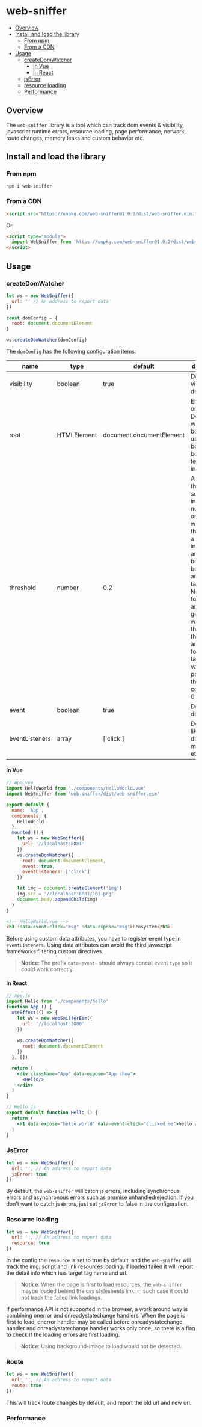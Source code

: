 # web-sniffer

- [Overview](#overview)
- [Install and load the library](#install-and-load-the-library)
  - [From npm](#from-npm)
  - [From a CDN](#from-a-cdn)
- [Usage](#usage)
  - [createDomWatcher](#createdomwatcher)
    - [In Vue](#in-vue)
    - [In React]()
  - [jsError](#jserror)
  - [resource loading](#resource-loading)
  - [Performance](#performance)

## Overview

The `web-sniffer` library is a tool which can track dom events & visibility, javascript runtime errors, resource loading, 
page performance, network, route changes, memory leaks and custom behavior etc.

## Install and load the library
### From npm

```shell
npm i web-sniffer
```

### From a CDN

```html
<script src="https://unpkg.com/web-sniffer@1.0.2/dist/web-sniffer.min.js"></script>
```

Or

```html
<script type="module">
  import WebSniffer from 'https://unpkg.com/web-sniffer@1.0.2/dist/web-sniffer.esm.js'
</script>
```
## Usage

### createDomWatcher

```js
let ws = new WebSniffer({
  url: '' // An address to report data
})

const domConfig = {
  root: document.documentElement
}

ws.createDomWatcher(domConfig)
```

The `domConfig` has the following configuration items:

| name | type | default | description |
| ---- | ----- | ------ | ----------- |
| visibility | boolean | true | Dom visibility detection |
| root | HTMLElement | document.documentElement | Ehe Element or Document whose bounds are used as the bounding box when testing for intersection. |
| threshold | number | 0.2 | A list of thresholds, sorted in increasing numeric order, where each threshold is a ratio of intersection area to bounding box area of an observed target. Notifications for a target are generated when any of the thresholds are crossed for that target. If no value was passed to the constructor, 0 is used. |
| event | boolean | true | Dom event detection |
| eventListeners | array | ['click'] | Dom events like click, dbclick, mouseenter etc. |

#### In Vue

```js
// App.vue
import HelloWorld from './components/HelloWorld.vue'
import WebSniffer from 'web-sniffer/dist/web-sniffer.esm'

export default {
  name: 'App',
  components: {
    HelloWorld
  },
  mounted () {
    let ws = new WebSniffer({
      url: '//localhost:8081'
    })
    ws.createDomWatcher({
      root: document.documentElement,
      event: true,
      eventListeners: ['click']
    })

    let img = document.createElement('img')
    img.src = '//localhost:8081/101.png'
    document.body.appendChild(img)
  }
}
```

```html
<!-- HelloWorld.vue -->
<h3 :data-event-click="msg" :data-expose="msg">Ecosystem</h3>
```

Before using custom data attributes, you have to register event type in `eventListeners`. Using data attributes can avoid the third javascript frameworks filtering custom directives.

> **Notice**: The prefix `data-event-` should always concat event `type` so it could work correctly.

#### In React

```jsx
// App.js
import Hello from './components/hello'
function App () {
  useEffect(() => {
    let ws = new webSnifferEsm({
      url: '//localhost:3000'
    })
    
    ws.createDomWatcher({
      root: document.documentElement
    })
  }, [])

  return (
    <div className="App" data-expose="App show">
      <Hello/>
    </div>
  )
}
```

```jsx
// Hello.js
export default function Hello () {
  return (
    <h1 data-expose="hello world" data-event-click="clicked me">hello world</h1>
  )
}
```

### JsError

```js
let ws = new WebSniffer({
  url: '', // An address to report data
  jsError: true
})
```

By default, the `web-sniffer` will catch js errors, including synchronous errors and asynchronous errors such as promise unhandledrejection.
If you don't want to catch js errors, just set `jsError` to false in the configuration.

### Resource loading

```js
let ws = new WebSniffer({
  url: '', // An address to report data
  resource: true
})
```

In the config the `resource` is set to true by default, and the `web-sniffer` will track the img, script and link resources
loading, if loaded failed it will report the detail info which has target tag name and url.

> **Notice**: When the page is first to load resources, the `web-sniffer` maybe loaded behind the css stylesheets link, in such case it could not track the failed link loadings.

If performance API is not supported in the browser, a work around way is combining onerror and onreadystatechange handlers.
When the page is first to load, onerror handler may be called before onreadystatechange handler and onreadystatechange handler  works only once, so there is a flag to check if the loading errors are first loading.

> **Notice**: Using background-image to load would not be detected.

### Route

```js
let ws = new WebSniffer({
  url: '', // An address to report data
  route: true
})
```

This will track route changes by default, and report the old url and new url.

### Performance
